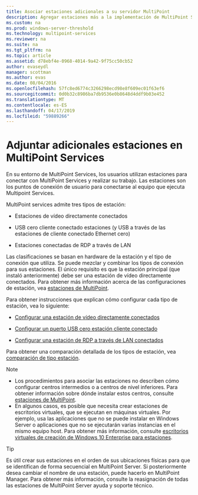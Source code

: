 ```yaml
---
title: Asociar estaciones adicionales a su servidor MultiPoint
description: Agregar estaciones más a la implementación de MultiPoint Services
ms.custom: na
ms.prod: windows-server-threshold
ms.technology: multipoint-services
ms.reviewer: na
ms.suite: na
ms.tgt_pltfrm: na
ms.topic: article
ms.assetid: d78ebf4e-0968-4014-9a42-9f75cc50cb52
author: evaseydl
manager: scottman
ms.author: evas
ms.date: 08/04/2016
ms.openlocfilehash: 57fc8ed6774c3266298ecd98e8f609ec01f63ef6
ms.sourcegitcommit: 0d0b32c8986ba7db9536e0b8648d4ddf9b03e452
ms.translationtype: MT
ms.contentlocale: es-ES
ms.lasthandoff: 04/17/2019
ms.locfileid: "59889266"
---
```

# <a name="attach-additional-stations-to-multipoint-services"></a>Adjuntar adicionales estaciones en MultiPoint Services
En su entorno de MultiPoint Services, los usuarios utilizan estaciones para conectar con MultiPoint Services y realizar su trabajo. Las estaciones son los puntos de conexión de usuario para conectarse al equipo que ejecuta Multipoint Services.  
  
MultiPoint services admite tres tipos de estación:  
  
-   Estaciones de vídeo directamente conectados  
  
-   USB cero cliente conectado estaciones (y USB a través de las estaciones de cliente conectado Ethernet cero)  
  
-   Estaciones conectadas de RDP a través de LAN  
  
Las clasificaciones se basan en hardware de la estación y el tipo de conexión que utiliza. Se puede mezclar y combinar los tipos de conexión para sus estaciones. El único requisito es que la estación principal (que instaló anteriormente) debe ser una estación de vídeo directamente conectados. Para obtener más información acerca de las configuraciones de estación, vea [estaciones de MultiPoint](MultiPoint-services-Stations.md).  
  
Para obtener instrucciones que explican cómo configurar cada tipo de estación, vea lo siguiente:  
  
-   [Configurar una estación de vídeo directamente conectados](Set-up-a-direct-video-connected-station-in-MultiPoint-services.md)  
  
-   [Configurar un puerto USB cero estación cliente conectado](Set-up-a-USB-zero-client-connected-station-in-MultiPoint-services.md)  
  
-   [Configurar una estación de RDP a través de LAN conectados](Set-up-an-RDP-over-LAN-connected-station-in-MultiPoint-services.md)  
  
Para obtener una comparación detallada de los tipos de estación, vea [comparación de tipo estación](multipoint-services-stations.md#BKMK_StationTypeComparison).  
  
> [!NOTE]  
> -   Los procedimientos para asociar las estaciones no describen cómo configurar centros intermedios o a centros de nivel inferiores. Para obtener información sobre dónde instalar estos centros, consulte [estaciones de MultiPoint](MultiPoint-services-Stations.md).  
> -   En algunos casos, es posible que necesita crear estaciones de escritorios virtuales, que se ejecutan en máquinas virtuales. Por ejemplo, usa las aplicaciones que no se puede instalar en Windows Server o aplicaciones que no se ejecutarán varias instancias en el mismo equipo host. Para obtener más información, consulte [escritorios virtuales de creación de Windows 10 Enterprise para estaciones](Create-Windows-10-Enterprise-virtual-desktops-for-stations.md).  
  
> [!TIP]  
> Es útil crear sus estaciones en el orden de sus ubicaciones físicas para que se identifican de forma secuencial en MultiPoint Server. Si posteriormente desea cambiar el nombre de una estación, puede hacerlo en MultiPoint Manager. Para obtener más información, consulte la reasignación de todas las estaciones de MultiPoint Server ayuda y soporte técnico.